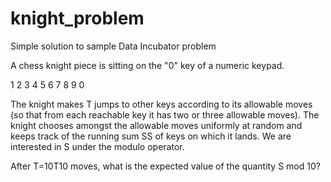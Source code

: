 # knight_problem
Simple solution to sample Data Incubator problem


A chess knight piece is sitting on the "0" key of  a numeric keypad.

1	2	3
4	5	6
7	8	9
 	0	 
 

 


The knight makes T jumps to other keys according to its allowable moves (so that from each reachable key it has two or three allowable moves). The knight chooses amongst the allowable moves uniformly at random and keeps track of the running sum SS of keys on which it lands. We are interested in S under the modulo operator.

After T=10T10 moves, what is the expected value of the quantity S mod 10?
